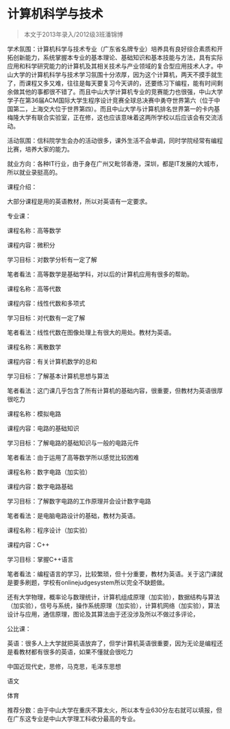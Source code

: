 
# 计算机科学与技术  

> 本文于2013年录入/2012级3班潘锦博  



学术氛围：计算机科学与技术专业（广东省名牌专业）培养具有良好综合素质和开拓创新能力，系统掌握本专业的基本理论、基础知识和基本技能与方法，具有实际应用和科学研究能力的计算机及其相关技术与产业领域的复合型应用技术人才。中山大学的计算机科学与技术学习氛围十分浓厚，因为这个计算机，两天不摸手就生了，而课程又多又难，往往是每天要复习今天讲的，还要练习下编程，能有时间剩余做其他的事都很不错了。而且中山大学计算机专业的竞赛能力也很强，中山大学学子在第36届ACM国际大学生程序设计竞赛全球总决赛中勇夺世界第六（位于中国第二，上海交大位于世界第四）。而且中山大学与计算机排名世界第一的卡内基梅隆大学有联合实验室，正在修，这也应该意味着这两所学校以后应该会有交流活动。

活动氛围：信科院学生会办的活动很多，课外生活不会单调，同时学院经常有编程比赛，培养大家的能力。

就业方向：各种IT行业，由于身在广州又毗邻香港，深圳，都是IT发展的大城市，所以就业录挺高的。

课程介绍：

大部分课程是用的英语教材，所以对英语有一定要求。

专业课：

课程名称：高等数学

课程内容：微积分

学习目标：对数学分析有一定了解

笔者看法：高等数学是基础学科，对以后的计算机应用有很多的帮助。

课程名称：高等代数

课程内容：线性代数和多项式

学习目标：对代数有一定了解

笔者看法：线性代数在图像处理上有很大的用处。教材为英语。

课程名称：离散数学

课程内容：有关计算机数学的总和

学习目标：了解基本计算机思想与算法

笔者看法：这门课几乎包含了所有计算机的基础内容，很重要，但教材为英语很厚很吃力

课程名称：模拟电路

课程内容：电路的基础知识

学习目标：了解电路的基础知识与一般的电路元件

笔者看法：由于运用了高等数学所以感觉比较困难

课程名称：数字电路（加实验）

课程内容：数字电路基础

学习目标：了解数字电路的工作原理并会设计数字电路

笔者看法：是电脑电路设计的基础，教材为英语。

课程名称：程序设计（加实验）

课程内容：C++

学习目标：掌握C++语言

笔者看法：编程语言的学习，比较繁琐，但十分重要，教材为英语。关于这门课就是要多刷题，学校有onlinejudgesystem所以完全不缺题做。

还有大学物理，概率论与数理统计，计算机组成原理（加实验），数据结构与算法（加实验），信号与系统，操作系统原理（加实验），计算机网络（加实验），算法设计与应用，通信原理，图论及其算法由于还没涉及所以不做过多评论，

公比课：

英语：很多人上大学就把英语放弃了，但学计算机英语很重要，因为无论是编程还是看教材都有很多的英语，如果不懂就会很吃力

中国近现代史，思修，马克思，毛泽东思想

语文

体育

推荐分数：由于中山大学在重庆不算太火，所以本专业630分左右就可以填报，但在广东这专业是中山大学理工科收分最高的专业。


